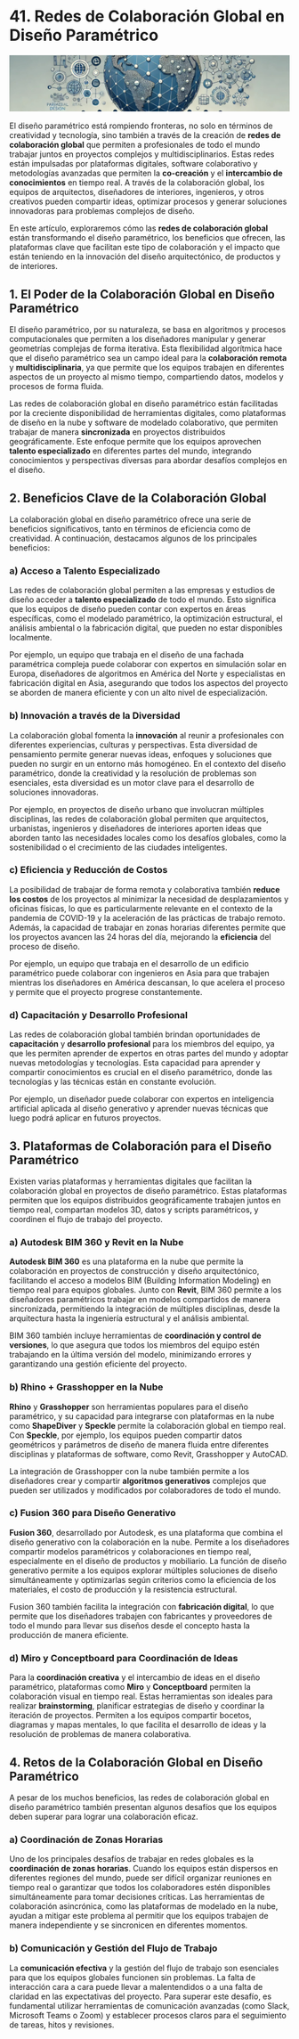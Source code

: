 # 41. Redes de Colaboración Global en Diseño Paramétrico

![imagen33-clase41](seccion8-imagenes/2024-09-28_14-13-11-10d3d006237b16c60e5b6c09f0b9e356.webp)

El diseño paramétrico está rompiendo fronteras, no solo en términos de creatividad y tecnología, sino también a través de la creación de
**redes de colaboración global** que permiten a profesionales de todo el mundo trabajar juntos en proyectos complejos y multidisciplinarios. Estas
redes están impulsadas por plataformas digitales, software colaborativo y metodologías avanzadas que permiten la **co-creación** y el
**intercambio de conocimientos** en tiempo real. A través de la colaboración global, los equipos de arquitectos, diseñadores de
interiores, ingenieros, y otros creativos pueden compartir ideas, optimizar procesos y generar soluciones innovadoras para problemas
complejos de diseño.

En este artículo, exploraremos cómo las **redes de colaboración global** están transformando el diseño paramétrico, los beneficios que ofrecen,
las plataformas clave que facilitan este tipo de colaboración y el impacto que están teniendo en la innovación del diseño arquitectónico, de
productos y de interiores.

## 1. **El Poder de la Colaboración Global en Diseño Paramétrico**

El diseño paramétrico, por su naturaleza, se basa en algoritmos y procesos computacionales que permiten a los diseñadores manipular y
generar geometrías complejas de forma iterativa. Esta flexibilidad algorítmica hace que el diseño paramétrico sea un campo ideal para la
**colaboración remota** y **multidisciplinaria**, ya que permite que los equipos trabajen en diferentes aspectos de un proyecto al mismo tiempo,
compartiendo datos, modelos y procesos de forma fluida.

Las redes de colaboración global en diseño paramétrico están facilitadas por la creciente disponibilidad de herramientas digitales, como
plataformas de diseño en la nube y software de modelado colaborativo, que permiten trabajar de manera **sincronizada** en proyectos
distribuidos geográficamente. Este enfoque permite que los equipos aprovechen **talento especializado** en diferentes partes del mundo,
integrando conocimientos y perspectivas diversas para abordar desafíos complejos en el diseño.

## 2. **Beneficios Clave de la Colaboración Global**

La colaboración global en diseño paramétrico ofrece una serie de beneficios significativos, tanto en términos de eficiencia como de
creatividad. A continuación, destacamos algunos de los principales beneficios:

### a) Acceso a Talento Especializado

Las redes de colaboración global permiten a las empresas y estudios de diseño acceder a **talento especializado** de todo el mundo. Esto
significa que los equipos de diseño pueden contar con expertos en áreas específicas, como el modelado paramétrico, la optimización estructural,
el análisis ambiental o la fabricación digital, que pueden no estar disponibles localmente.

Por ejemplo, un equipo que trabaja en el diseño de una fachada paramétrica compleja puede colaborar con expertos en simulación solar en
Europa, diseñadores de algoritmos en América del Norte y especialistas en fabricación digital en Asia, asegurando que todos los aspectos del
proyecto se aborden de manera eficiente y con un alto nivel de especialización.

### b) Innovación a través de la Diversidad

La colaboración global fomenta la **innovación** al reunir a profesionales con diferentes experiencias, culturas y perspectivas. Esta
diversidad de pensamiento permite generar nuevas ideas, enfoques y soluciones que pueden no surgir en un entorno más homogéneo. En el
contexto del diseño paramétrico, donde la creatividad y la resolución de problemas son esenciales, esta diversidad es un motor clave para el
desarrollo de soluciones innovadoras.

Por ejemplo, en proyectos de diseño urbano que involucran múltiples disciplinas, las redes de colaboración global permiten que arquitectos,
urbanistas, ingenieros y diseñadores de interiores aporten ideas que aborden tanto las necesidades locales como los desafíos globales, como la
sostenibilidad o el crecimiento de las ciudades inteligentes.

### c) Eficiencia y Reducción de Costos

La posibilidad de trabajar de forma remota y colaborativa también **reduce los costos** de los proyectos al minimizar la necesidad de
desplazamientos y oficinas físicas, lo que es particularmente relevante en el contexto de la pandemia de COVID-19 y la aceleración de las
prácticas de trabajo remoto. Además, la capacidad de trabajar en zonas horarias diferentes permite que los proyectos avancen las 24 horas del
día, mejorando la **eficiencia** del proceso de diseño.

Por ejemplo, un equipo que trabaja en el desarrollo de un edificio paramétrico puede colaborar con ingenieros en Asia para que trabajen
mientras los diseñadores en América descansan, lo que acelera el proceso y permite que el proyecto progrese constantemente.

### d) Capacitación y Desarrollo Profesional

Las redes de colaboración global también brindan oportunidades de **capacitación** y **desarrollo profesional** para los miembros del
equipo, ya que les permiten aprender de expertos en otras partes del mundo y adoptar nuevas metodologías y tecnologías. Esta capacidad para
aprender y compartir conocimientos es crucial en el diseño paramétrico, donde las tecnologías y las técnicas están en constante evolución.

Por ejemplo, un diseñador puede colaborar con expertos en inteligencia artificial aplicada al diseño generativo y aprender nuevas técnicas que
luego podrá aplicar en futuros proyectos.

## 3. **Plataformas de Colaboración para el Diseño Paramétrico**

Existen varias plataformas y herramientas digitales que facilitan la colaboración global en proyectos de diseño paramétrico. Estas plataformas
permiten que los equipos distribuidos geográficamente trabajen juntos en tiempo real, compartan modelos 3D, datos y scripts paramétricos, y coordinen el flujo de trabajo del proyecto.

### a) Autodesk BIM 360 y Revit en la Nube

**Autodesk BIM 360** es una plataforma en la nube que permite la colaboración en proyectos de construcción y diseño arquitectónico,
facilitando el acceso a modelos BIM (Building Information Modeling) en tiempo real para equipos globales. Junto con **Revit**, BIM 360 permite a
los diseñadores paramétricos trabajar en modelos compartidos de manera sincronizada, permitiendo la integración de múltiples disciplinas, desde
la arquitectura hasta la ingeniería estructural y el análisis ambiental.

BIM 360 también incluye herramientas de **coordinación y control de versiones**, lo que asegura que todos los miembros del equipo estén
trabajando en la última versión del modelo, minimizando errores y garantizando una gestión eficiente del proyecto.

### b) Rhino + Grasshopper en la Nube

**Rhino** y **Grasshopper** son herramientas populares para el diseño paramétrico, y su capacidad para integrarse con plataformas en la nube
como **ShapeDiver** y **Speckle** permite la colaboración global en tiempo real. Con **Speckle**, por ejemplo, los equipos pueden compartir
datos geométricos y parámetros de diseño de manera fluida entre diferentes disciplinas y plataformas de software, como Revit, Grasshopper
y AutoCAD.

La integración de Grasshopper con la nube también permite a los diseñadores crear y compartir **algoritmos generativos** complejos que
pueden ser utilizados y modificados por colaboradores de todo el mundo.

### c) Fusion 360 para Diseño Generativo

**Fusion 360**, desarrollado por Autodesk, es una plataforma que combina el diseño generativo con la colaboración en la nube. Permite a los
diseñadores compartir modelos paramétricos y colaboraciones en tiempo real, especialmente en el diseño de productos y mobiliario. La función de
diseño generativo permite a los equipos explorar múltiples soluciones de diseño simultáneamente y optimizarlas según criterios como la eficiencia
de los materiales, el costo de producción y la resistencia estructural.

Fusion 360 también facilita la integración con **fabricación digital**, lo que permite que los diseñadores trabajen con fabricantes y proveedores
de todo el mundo para llevar sus diseños desde el concepto hasta la producción de manera eficiente.

### d) Miro y Conceptboard para Coordinación de Ideas

Para la **coordinación creativa** y el intercambio de ideas en el diseño paramétrico, plataformas como **Miro** y **Conceptboard** permiten la
colaboración visual en tiempo real. Estas herramientas son ideales para realizar **brainstorming**, planificar estrategias de diseño y coordinar
la iteración de proyectos. Permiten a los equipos compartir bocetos, diagramas y mapas mentales, lo que facilita el desarrollo de ideas y la
resolución de problemas de manera colaborativa.

## 4. **Retos de la Colaboración Global en Diseño Paramétrico**

A pesar de los muchos beneficios, las redes de colaboración global en diseño paramétrico también presentan algunos desafíos que los equipos
deben superar para lograr una colaboración eficaz.

### a) Coordinación de Zonas Horarias

Uno de los principales desafíos de trabajar en redes globales es la **coordinación de zonas horarias**. Cuando los equipos están dispersos en
diferentes regiones del mundo, puede ser difícil organizar reuniones en tiempo real o garantizar que todos los colaboradores estén disponibles
simultáneamente para tomar decisiones críticas. Las herramientas de colaboración asincrónica, como las plataformas de modelado en la nube,
ayudan a mitigar este problema al permitir que los equipos trabajen de manera independiente y se sincronicen en diferentes momentos.

### b) Comunicación y Gestión del Flujo de Trabajo

La **comunicación efectiva** y la gestión del flujo de trabajo son esenciales para que los equipos globales funcionen sin problemas. La
falta de interacción cara a cara puede llevar a malentendidos o a una falta de claridad en las expectativas del proyecto. Para superar este
desafío, es fundamental utilizar herramientas de comunicación avanzadas (como Slack, Microsoft Teams o Zoom) y establecer procesos claros para el
seguimiento de tareas, hitos y revisiones.
